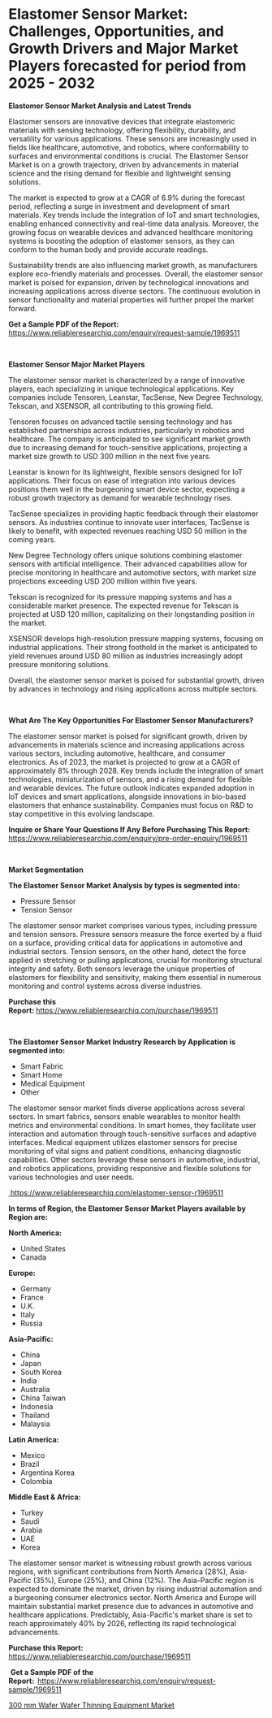 <p><h1>Elastomer Sensor Market: Challenges, Opportunities, and Growth Drivers and Major Market Players forecasted for period from 2025 - 2032</h1></p><p><strong>Elastomer Sensor Market Analysis and Latest Trends</strong></p>
<p><p>Elastomer sensors are innovative devices that integrate elastomeric materials with sensing technology, offering flexibility, durability, and versatility for various applications. These sensors are increasingly used in fields like healthcare, automotive, and robotics, where conformability to surfaces and environmental conditions is crucial. The Elastomer Sensor Market is on a growth trajectory, driven by advancements in material science and the rising demand for flexible and lightweight sensing solutions.</p><p>The market is expected to grow at a CAGR of 6.9% during the forecast period, reflecting a surge in investment and development of smart materials. Key trends include the integration of IoT and smart technologies, enabling enhanced connectivity and real-time data analysis. Moreover, the growing focus on wearable devices and advanced healthcare monitoring systems is boosting the adoption of elastomer sensors, as they can conform to the human body and provide accurate readings.</p><p>Sustainability trends are also influencing market growth, as manufacturers explore eco-friendly materials and processes. Overall, the elastomer sensor market is poised for expansion, driven by technological innovations and increasing applications across diverse sectors. The continuous evolution in sensor functionality and material properties will further propel the market forward.</p></p>
<p><strong>Get a Sample PDF of the Report:&nbsp;</strong> <a href="https://www.reliableresearchiq.com/enquiry/request-sample/1969511?utm_campaign=2196&utm_medium=2&utm_source=Github&utm_content=ia&utm_term=13022025&utm_id=elastomer-sensor">https://www.reliableresearchiq.com/enquiry/request-sample/1969511</a></p>
<p>&nbsp;</p>
<p><strong>Elastomer Sensor Major Market Players</strong></p>
<p><p>The elastomer sensor market is characterized by a range of innovative players, each specializing in unique technological applications. Key companies include Tensoren, Leanstar, TacSense, New Degree Technology, Tekscan, and XSENSOR, all contributing to this growing field.</p><p>Tensoren focuses on advanced tactile sensing technology and has established partnerships across industries, particularly in robotics and healthcare. The company is anticipated to see significant market growth due to increasing demand for touch-sensitive applications, projecting a market size growth to USD 300 million in the next five years.</p><p>Leanstar is known for its lightweight, flexible sensors designed for IoT applications. Their focus on ease of integration into various devices positions them well in the burgeoning smart device sector, expecting a robust growth trajectory as demand for wearable technology rises.</p><p>TacSense specializes in providing haptic feedback through their elastomer sensors. As industries continue to innovate user interfaces, TacSense is likely to benefit, with expected revenues reaching USD 50 million in the coming years.</p><p>New Degree Technology offers unique solutions combining elastomer sensors with artificial intelligence. Their advanced capabilities allow for precise monitoring in healthcare and automotive sectors, with market size projections exceeding USD 200 million within five years.</p><p>Tekscan is recognized for its pressure mapping systems and has a considerable market presence. The expected revenue for Tekscan is projected at USD 120 million, capitalizing on their longstanding position in the market.</p><p>XSENSOR develops high-resolution pressure mapping systems, focusing on industrial applications. Their strong foothold in the market is anticipated to yield revenues around USD 80 million as industries increasingly adopt pressure monitoring solutions.</p><p>Overall, the elastomer sensor market is poised for substantial growth, driven by advances in technology and rising applications across multiple sectors.</p></p>
<p>&nbsp;</p>
<p><strong>What Are The Key Opportunities For Elastomer Sensor Manufacturers?</strong></p>
<p><p>The elastomer sensor market is poised for significant growth, driven by advancements in materials science and increasing applications across various sectors, including automotive, healthcare, and consumer electronics. As of 2023, the market is projected to grow at a CAGR of approximately 8% through 2028. Key trends include the integration of smart technologies, miniaturization of sensors, and a rising demand for flexible and wearable devices. The future outlook indicates expanded adoption in IoT devices and smart applications, alongside innovations in bio-based elastomers that enhance sustainability. Companies must focus on R&D to stay competitive in this evolving landscape.</p></p>
<p><strong>Inquire or Share Your Questions If Any Before Purchasing This Report:</strong> <a href="https://www.reliableresearchiq.com/enquiry/pre-order-enquiry/1969511?utm_campaign=2196&utm_medium=2&utm_source=Github&utm_content=ia&utm_term=13022025&utm_id=elastomer-sensor">https://www.reliableresearchiq.com/enquiry/pre-order-enquiry/1969511</a></p>
<p>&nbsp;</p>
<p><strong>Market Segmentation</strong></p>
<p><strong>The Elastomer Sensor Market Analysis by types is segmented into:</strong></p>
<p><ul><li>Pressure Sensor</li><li>Tension Sensor</li></ul></p>
<p><p>The elastomer sensor market comprises various types, including pressure and tension sensors. Pressure sensors measure the force exerted by a fluid on a surface, providing critical data for applications in automotive and industrial sectors. Tension sensors, on the other hand, detect the force applied in stretching or pulling applications, crucial for monitoring structural integrity and safety. Both sensors leverage the unique properties of elastomers for flexibility and sensitivity, making them essential in numerous monitoring and control systems across diverse industries.</p></p>
<p><strong>Purchase this Report:&nbsp;</strong><a href="https://www.reliableresearchiq.com/purchase/1969511?utm_campaign=2196&utm_medium=2&utm_source=Github&utm_content=ia&utm_term=13022025&utm_id=elastomer-sensor">https://www.reliableresearchiq.com/purchase/1969511</a></p>
<p>&nbsp;</p>
<p><strong>The Elastomer Sensor Market Industry Research by Application is segmented into:</strong></p>
<p><ul><li>Smart Fabric</li><li>Smart Home</li><li>Medical Equipment</li><li>Other</li></ul></p>
<p><p>The elastomer sensor market finds diverse applications across several sectors. In smart fabrics, sensors enable wearables to monitor health metrics and environmental conditions. In smart homes, they facilitate user interaction and automation through touch-sensitive surfaces and adaptive interfaces. Medical equipment utilizes elastomer sensors for precise monitoring of vital signs and patient conditions, enhancing diagnostic capabilities. Other sectors leverage these sensors in automotive, industrial, and robotics applications, providing responsive and flexible solutions for various technologies and user needs.</p></p>
<p><a href="https://www.reliableresearchiq.com/elastomer-sensor-r1969511?utm_campaign=2196&utm_medium=2&utm_source=Github&utm_content=ia&utm_term=13022025&utm_id=elastomer-sensor">&nbsp;https://www.reliableresearchiq.com/elastomer-sensor-r1969511</a></p>
<p><strong>In terms of Region, the Elastomer Sensor Market Players available by Region are:</strong></p>
<p>
    <p> <strong> North America: </strong>
        <ul>
            <li>United States</li>
            <li>Canada</li>
        </ul>
        </p> 
    <p> <strong> Europe: </strong>
        <ul>
            <li>Germany</li>
            <li>France</li>
            <li>U.K.</li>
            <li>Italy</li>
            <li>Russia</li>
        </ul>
        </p> 
    <p> <strong> Asia-Pacific: </strong>
        <ul>
            <li>China</li>
            <li>Japan</li>
            <li>South Korea</li>
            <li>India</li>
            <li>Australia</li>
            <li>China Taiwan</li>
            <li>Indonesia</li>
            <li>Thailand</li>
            <li>Malaysia</li>
        </ul>
        </p> 
    <p> <strong> Latin America: </strong>
        <ul>
            <li>Mexico</li>
            <li>Brazil</li>
            <li>Argentina Korea</li>
            <li>Colombia</li>
        </ul>
        </p> 
    <p> <strong> Middle East & Africa: </strong>
        <ul>
            <li>Turkey</li>
            <li>Saudi</li>
            <li>Arabia</li>
            <li>UAE</li>
            <li>Korea</li>
        </ul>
    </p>
    </p>
<p><p>The elastomer sensor market is witnessing robust growth across various regions, with significant contributions from North America (28%), Asia-Pacific (35%), Europe (25%), and China (12%). The Asia-Pacific region is expected to dominate the market, driven by rising industrial automation and a burgeoning consumer electronics sector. North America and Europe will maintain substantial market presence due to advances in automotive and healthcare applications. Predictably, Asia-Pacific's market share is set to reach approximately 40% by 2026, reflecting its rapid technological advancements.</p></p>
<p><strong>Purchase this Report: </strong><a href="https://www.reliableresearchiq.com/purchase/1969511?utm_campaign=2196&utm_medium=2&utm_source=Github&utm_content=ia&utm_term=13022025&utm_id=elastomer-sensor">https://www.reliableresearchiq.com/purchase/1969511</a></p>
<p>&nbsp;<strong>Get a Sample PDF of the Report:&nbsp;&nbsp;</strong><a href="https://www.reliableresearchiq.com/enquiry/request-sample/1969511?utm_campaign=2196&utm_medium=2&utm_source=Github&utm_content=ia&utm_term=13022025&utm_id=elastomer-sensor">https://www.reliableresearchiq.com/enquiry/request-sample/1969511</a></p>
<p><strong></strong></p>
<p><p><a href="https://github.com/rosamariarocque98/Market-Research-Report-List-1/blob/main/300-mm-wafer-wafer-thinning-equipment-market.md?utm_campaign=2196&utm_medium=2&utm_source=Github&utm_content=ia&utm_term=13022025&utm_id=elastomer-sensor">300 mm Wafer Wafer Thinning Equipment Market</a></p></p>